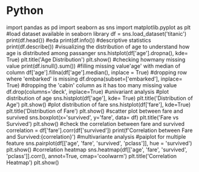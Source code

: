 # Python
import pandas as pd
import seaborn as sns
import matplotlib.pyplot as plt
#load dataset available in seaborn library
df = sns.load_dataset('titanic')
print(df.head())
#eda
print(df.info())
#descriptive statistics
print(df.describe())
#visualizing the distribution of age to understand how age is distributed among passanger
sns.histplot(df['age'].dropna(), kde= True)
plt.title('Age Distribution')
plt.show()
#checking howmany missing value
print(df.isnull().sum())
#filling missing value'age' with median of column
df['age'].fillna(df['age'].median(), inplace = True)
#dropping row where 'embarked' is missing
df.dropna(subset=['embarked'], inplace= True)
#dropping the 'cabin' column as it has too many missing value
df.drop(columns='deck', inplace=True)
#univariant analysis 
#plot distribution of age
sns.histplot(df['age'], kde= True)
plt.title('Distribution of Age')
plt.show()
#plot distribution of fare
sns.histplot(df['fare'], kde=True)
plt.title('Distribution of Fare')
plt.show()
#scatter plot between fare and survived
sns.boxplot(x='survived', y='fare', data= df)
plt.title('Fare vs Survived')
plt.show()
#check the correlation between fare and survived
correlation = df['fare'].corr(df['survived'])
print(f'Correlation between Fare and Survived:{correlation}')
#multivariante analysis
#paiplot for multiple feature
sns.pairplot(df[['age', 'fare', 'survived', 'pclass']], hue = 'survived')
plt.show()
#correlation heatmap
sns.heatmap(df[['age', 'fare', 'survived', 'pclass']].corr(), annot=True, cmap='coolwarm')
plt.title('Correlation Heatmap')
plt.show()

